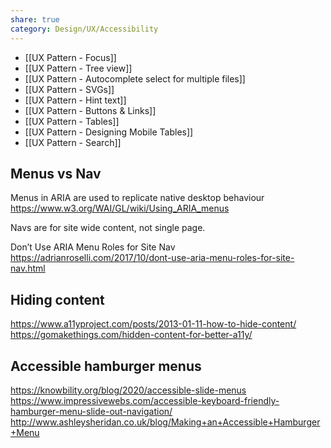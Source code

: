 ```yaml
---
share: true
category: Design/UX/Accessibility
---
```


- [[UX Pattern - Focus]]
- [[UX Pattern - Tree view]]
- [[UX Pattern - Autocomplete select for multiple files]]
- [[UX Pattern - SVGs]]
- [[UX Pattern - Hint text]]
- [[UX Pattern - Buttons & Links]]
- [[UX Pattern - Tables]]
- [[UX Pattern - Designing Mobile Tables]]
- [[UX Pattern - Search]]


## Menus vs Nav

Menus in ARIA are used to replicate native desktop behaviour
https://www.w3.org/WAI/GL/wiki/Using_ARIA_menus

Navs are for site wide content, not single page.

Don’t Use ARIA Menu Roles for Site Nav
https://adrianroselli.com/2017/10/dont-use-aria-menu-roles-for-site-nav.html

## Hiding content
https://www.a11yproject.com/posts/2013-01-11-how-to-hide-content/
https://gomakethings.com/hidden-content-for-better-a11y/

## Accessible hamburger menus

https://knowbility.org/blog/2020/accessible-slide-menus
https://www.impressivewebs.com/accessible-keyboard-friendly-hamburger-menu-slide-out-navigation/
http://www.ashleysheridan.co.uk/blog/Making+an+Accessible+Hamburger+Menu